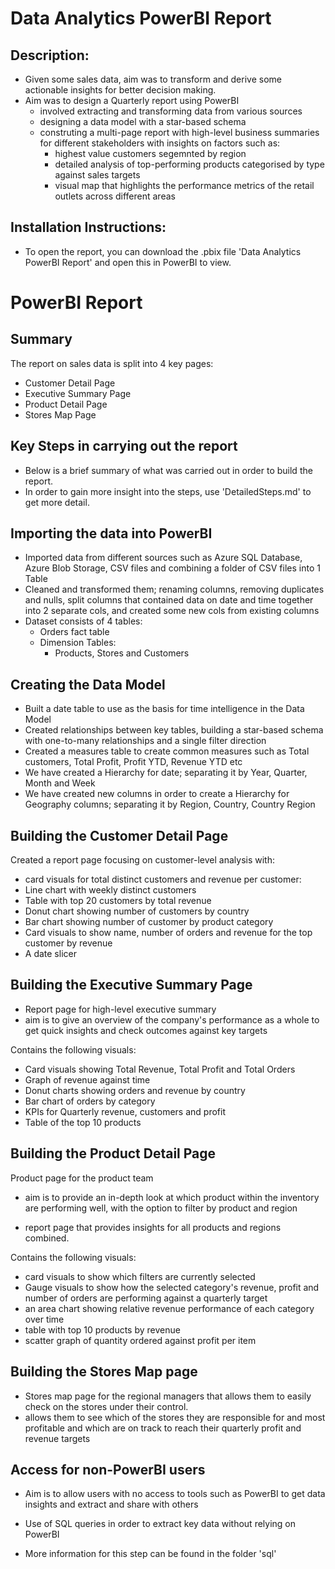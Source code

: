 # Data Analytics PowerBI Report

## Description:
- Given some sales data, aim was to transform and derive some actionable insights for better decision making.
- Aim was to design a Quarterly report using PowerBI
    - involved extracting and transforming data from various sources
    - designing a data model with a star-based schema
    - construting a multi-page report with high-level business summaries for different stakeholders with insights on factors such as:
        - highest value customers segemnted by region
        - detailed analysis of top-performing products categorised by type against sales targets
        - visual map that highlights the performance metrics of the retail outlets across different areas



## Installation Instructions:
- To open the report, you can download the .pbix file 'Data Analytics PowerBI Report' and open this in PowerBI to view.


# PowerBI Report
## Summary 
The report on sales data is split into 4 key pages:
- Customer Detail Page
- Executive Summary Page
- Product Detail Page
- Stores Map Page

## Key Steps in carrying out the report
- Below is a brief summary of what was carried out in order to build the report.
- In order to gain more insight into the steps, use 'DetailedSteps.md' to get more detail.

## Importing the data into PowerBI
- Imported data from different sources such as Azure SQL Database, Azure Blob Storage, CSV files and combining a folder of CSV files into 1 Table
- Cleaned and transformed them; renaming columns, removing duplicates and nulls, split columns that contained data on date and time together into 2 separate cols, and created some new cols from existing columns
- Dataset consists of 4 tables: 
    - Orders fact table
    - Dimension Tables:
        - Products, Stores and Customers

## Creating the Data Model
- Built a date table to use as the basis for time intelligence in the Data Model
- Created relationships between key tables, building a star-based schema with one-to-many relationships and a single filter direction
- Created a measures table to create common measures such as Total customers, Total Profit, Profit YTD, Revenue YTD etc
- We have created a Hierarchy for date; separating it by Year, Quarter, Month and Week 
- We have created new columns in order to create a Hierarchy for Geography columns; separating it by Region, Country, Country Region


## Building the Customer Detail Page
Created a report page focusing on customer-level analysis with:

- card visuals for total distinct customers and revenue per customer:
- Line chart with weekly distinct customers
- Table with top 20 customers by total revenue
- Donut chart showing number of customers by country
- Bar chart showing number of customer by product category
- Card visuals to show name, number of orders and revenue for the top customer by revenue 
- A date slicer


## Building the Executive Summary Page
- Report page for high-level executive summary
- aim is to give an overview of the company's performance as a whole to get quick insights and check outcomes against key targets


Contains the following visuals:
- Card visuals showing Total Revenue, Total Profit and Total Orders
- Graph of revenue against time
- Donut charts showing orders and revenue by country
- Bar chart of orders by category
- KPIs for Quarterly revenue, customers and profit
- Table of the top 10 products


## Building the Product Detail Page
Product page for the product team
- aim is to provide an in-depth look at which product within the inventory are performing well, with the option to filter by product and region

- report page that provides insights for all products and regions combined.

Contains the following visuals:
- card visuals to show which filters are currently selected
- Gauge visuals to show how the selected category's revenue, profit and number of orders are performing against a quarterly target
- an area chart showing relative revenue performance of each category over time
- table with top 10 products by revenue
- scatter graph of quantity ordered against profit per item


## Building the Stores Map page
- Stores map page for the regional managers that allows them to easily check on the stores under their control.
- allows them to see which of the stores they are responsible for and most profitable and which are on track to reach their quarterly profit and revenue targets


## Access for non-PowerBI users
- Aim is to allow users with no access to tools such as PowerBI to get data insights and extract and share with others
- Use of SQL queries in order to extract key data without relying on PowerBI

- More information for this step can be found in the folder 'sql'